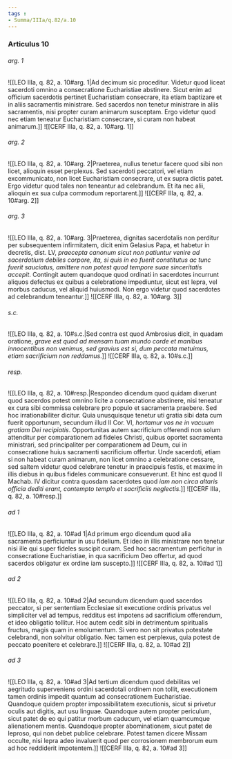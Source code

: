 ```yaml
---
tags : 
- Summa/IIIa/q.82/a.10
---
```


### Articulus 10

###### arg. 1
![[LEO IIIa, q. 82, a. 10#arg. 1|Ad decimum sic proceditur. Videtur quod liceat sacerdoti omnino a consecratione Eucharistiae abstinere. Sicut enim ad officium sacerdotis pertinet Eucharistiam consecrare, ita etiam baptizare et in aliis sacramentis ministrare. Sed sacerdos non tenetur ministrare in aliis sacramentis, nisi propter curam animarum susceptam. Ergo videtur quod nec etiam teneatur Eucharistiam consecrare, si curam non habeat animarum.]]
![[CERF IIIa, q. 82, a. 10#arg. 1]]

###### arg. 2
![[LEO IIIa, q. 82, a. 10#arg. 2|Praeterea, nullus tenetur facere quod sibi non licet, alioquin esset perplexus. Sed sacerdoti peccatori, vel etiam excommunicato, non licet Eucharistiam consecrare, ut ex supra dictis patet. Ergo videtur quod tales non teneantur ad celebrandum. Et ita nec alii, alioquin ex sua culpa commodum reportarent.]]
![[CERF IIIa, q. 82, a. 10#arg. 2]]

###### arg. 3
![[LEO IIIa, q. 82, a. 10#arg. 3|Praeterea, dignitas sacerdotalis non perditur per subsequentem infirmitatem, dicit enim Gelasius Papa, et habetur in decretis, dist. LV, *praecepta canonum sicut non patiuntur venire ad sacerdotium debiles corpore, ita, si quis in eo fuerit constitutus ac tunc fuerit sauciatus, amittere non potest quod tempore suae sinceritatis accepit*. Contingit autem quandoque quod ordinati in sacerdotes incurrunt aliquos defectus ex quibus a celebratione impediuntur, sicut est lepra, vel morbus caducus, vel aliquid huiusmodi. Non ergo videtur quod sacerdotes ad celebrandum teneantur.]]
![[CERF IIIa, q. 82, a. 10#arg. 3]]

###### s.c.
![[LEO IIIa, q. 82, a. 10#s.c.|Sed contra est quod Ambrosius dicit, in quadam oratione, *grave est quod ad mensam tuam mundo corde et manibus innocentibus non venimus, sed gravius est si, dum peccata metuimus, etiam sacrificium non reddamus*.]]
![[CERF IIIa, q. 82, a. 10#s.c.]]

###### resp.
![[LEO IIIa, q. 82, a. 10#resp.|Respondeo dicendum quod quidam dixerunt quod sacerdos potest omnino licite a consecratione abstinere, nisi teneatur ex cura sibi commissa celebrare pro populo et sacramenta praebere. Sed hoc irrationabiliter dicitur. Quia unusquisque tenetur uti gratia sibi data cum fuerit opportunum, secundum illud II Cor. VI, *hortamur vos ne in vacuum gratiam Dei recipiatis*. Opportunitas autem sacrificium offerendi non solum attenditur per comparationem ad fideles Christi, quibus oportet sacramenta ministrari, sed principaliter per comparationem ad Deum, cui in consecratione huius sacramenti sacrificium offertur. Unde sacerdoti, etiam si non habeat curam animarum, non licet omnino a celebratione cessare, sed saltem videtur quod celebrare tenetur in praecipuis festis, et maxime in illis diebus in quibus fideles communicare consueverunt. Et hinc est quod II Machab. IV dicitur contra quosdam sacerdotes quod *iam non circa altaris officia dediti erant, contempto templo et sacrificiis neglectis*.]]
![[CERF IIIa, q. 82, a. 10#resp.]]

###### ad 1
![[LEO IIIa, q. 82, a. 10#ad 1|Ad primum ergo dicendum quod alia sacramenta perficiuntur in usu fidelium. Et ideo in illis ministrare non tenetur nisi ille qui super fideles suscipit curam. Sed hoc sacramentum perficitur in consecratione Eucharistiae, in qua sacrificium Deo offertur, ad quod sacerdos obligatur ex ordine iam suscepto.]]
![[CERF IIIa, q. 82, a. 10#ad 1]]

###### ad 2
![[LEO IIIa, q. 82, a. 10#ad 2|Ad secundum dicendum quod sacerdos peccator, si per sententiam Ecclesiae sit executione ordinis privatus vel simpliciter vel ad tempus, redditus est impotens ad sacrificium offerendum, et ideo obligatio tollitur. Hoc autem cedit sibi in detrimentum spiritualis fructus, magis quam in emolumentum. Si vero non sit privatus potestate celebrandi, non solvitur obligatio. Nec tamen est perplexus, quia potest de peccato poenitere et celebrare.]]
![[CERF IIIa, q. 82, a. 10#ad 2]]

###### ad 3
![[LEO IIIa, q. 82, a. 10#ad 3|Ad tertium dicendum quod debilitas vel aegritudo superveniens ordini sacerdotali ordinem non tollit, executionem tamen ordinis impedit quantum ad consecrationem Eucharistiae. Quandoque quidem propter impossibilitatem executionis, sicut si privetur oculis aut digitis, aut usu linguae. Quandoque autem propter periculum, sicut patet de eo qui patitur morbum caducum, vel etiam quamcumque alienationem mentis. Quandoque propter abominationem, sicut patet de leproso, qui non debet publice celebrare. Potest tamen dicere Missam occulte, nisi lepra adeo invaluerit quod per corrosionem membrorum eum ad hoc reddiderit impotentem.]]
![[CERF IIIa, q. 82, a. 10#ad 3]]

